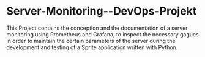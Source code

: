 # Server-Monitoring--DevOps-Projekt

This Project contains the conception and the documentation of a server monitoring using Prometheus and Grafana,
to inspect the necessary gagues in order to maintain the certain parameters of the server during the development and testing of a Sprite application written with 
Python.
